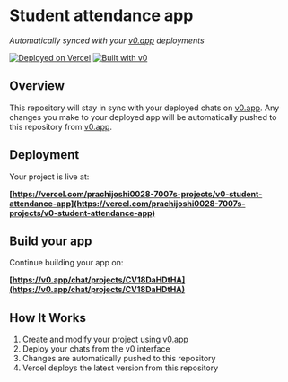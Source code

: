 # Student attendance app

*Automatically synced with your [v0.app](https://v0.app) deployments*

[![Deployed on Vercel](https://img.shields.io/badge/Deployed%20on-Vercel-black?style=for-the-badge&logo=vercel)](https://vercel.com/prachijoshi0028-7007s-projects/v0-student-attendance-app)
[![Built with v0](https://img.shields.io/badge/Built%20with-v0.app-black?style=for-the-badge)](https://v0.app/chat/projects/CV18DaHDtHA)

## Overview

This repository will stay in sync with your deployed chats on [v0.app](https://v0.app).
Any changes you make to your deployed app will be automatically pushed to this repository from [v0.app](https://v0.app).

## Deployment

Your project is live at:

**[https://vercel.com/prachijoshi0028-7007s-projects/v0-student-attendance-app](https://vercel.com/prachijoshi0028-7007s-projects/v0-student-attendance-app)**

## Build your app

Continue building your app on:

**[https://v0.app/chat/projects/CV18DaHDtHA](https://v0.app/chat/projects/CV18DaHDtHA)**

## How It Works

1. Create and modify your project using [v0.app](https://v0.app)
2. Deploy your chats from the v0 interface
3. Changes are automatically pushed to this repository
4. Vercel deploys the latest version from this repository